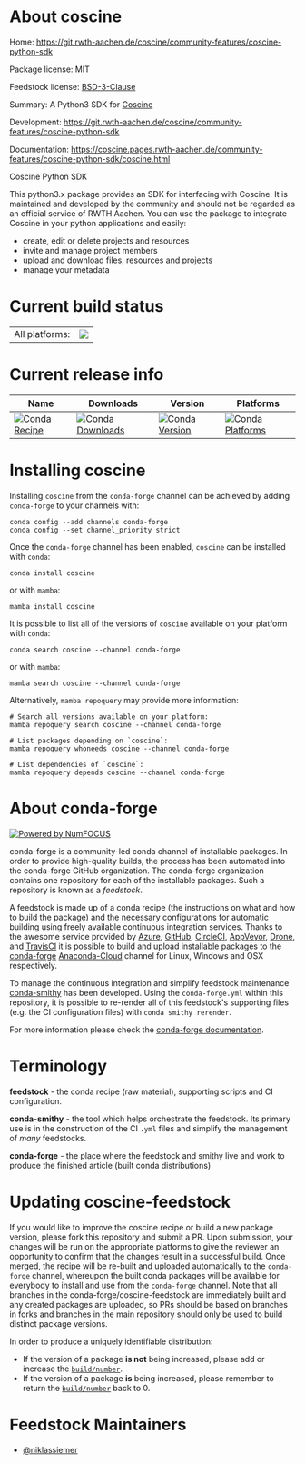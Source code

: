 About coscine
=============

Home: https://git.rwth-aachen.de/coscine/community-features/coscine-python-sdk

Package license: MIT

Feedstock license: [BSD-3-Clause](https://github.com/conda-forge/coscine-feedstock/blob/main/LICENSE.txt)

Summary: A Python3 SDK for [Coscine](https://coscine.rwth-aachen.de/)

Development: https://git.rwth-aachen.de/coscine/community-features/coscine-python-sdk

Documentation: https://coscine.pages.rwth-aachen.de/community-features/coscine-python-sdk/coscine.html

Coscine Python SDK

This python3.x package provides an SDK for interfacing with Coscine.
It is maintained and developed by the community and should not be regarded
as an official service of RWTH Aachen.
You can use the package to integrate Coscine in your python applications
and easily:
- create, edit or delete projects and resources
- invite and manage project members
- upload and download files, resources and projects
- manage your metadata


Current build status
====================


<table><tr><td>All platforms:</td>
    <td>
      <a href="https://dev.azure.com/conda-forge/feedstock-builds/_build/latest?definitionId=15496&branchName=main">
        <img src="https://dev.azure.com/conda-forge/feedstock-builds/_apis/build/status/coscine-feedstock?branchName=main">
      </a>
    </td>
  </tr>
</table>

Current release info
====================

| Name | Downloads | Version | Platforms |
| --- | --- | --- | --- |
| [![Conda Recipe](https://img.shields.io/badge/recipe-coscine-green.svg)](https://anaconda.org/conda-forge/coscine) | [![Conda Downloads](https://img.shields.io/conda/dn/conda-forge/coscine.svg)](https://anaconda.org/conda-forge/coscine) | [![Conda Version](https://img.shields.io/conda/vn/conda-forge/coscine.svg)](https://anaconda.org/conda-forge/coscine) | [![Conda Platforms](https://img.shields.io/conda/pn/conda-forge/coscine.svg)](https://anaconda.org/conda-forge/coscine) |

Installing coscine
==================

Installing `coscine` from the `conda-forge` channel can be achieved by adding `conda-forge` to your channels with:

```
conda config --add channels conda-forge
conda config --set channel_priority strict
```

Once the `conda-forge` channel has been enabled, `coscine` can be installed with `conda`:

```
conda install coscine
```

or with `mamba`:

```
mamba install coscine
```

It is possible to list all of the versions of `coscine` available on your platform with `conda`:

```
conda search coscine --channel conda-forge
```

or with `mamba`:

```
mamba search coscine --channel conda-forge
```

Alternatively, `mamba repoquery` may provide more information:

```
# Search all versions available on your platform:
mamba repoquery search coscine --channel conda-forge

# List packages depending on `coscine`:
mamba repoquery whoneeds coscine --channel conda-forge

# List dependencies of `coscine`:
mamba repoquery depends coscine --channel conda-forge
```


About conda-forge
=================

[![Powered by
NumFOCUS](https://img.shields.io/badge/powered%20by-NumFOCUS-orange.svg?style=flat&colorA=E1523D&colorB=007D8A)](https://numfocus.org)

conda-forge is a community-led conda channel of installable packages.
In order to provide high-quality builds, the process has been automated into the
conda-forge GitHub organization. The conda-forge organization contains one repository
for each of the installable packages. Such a repository is known as a *feedstock*.

A feedstock is made up of a conda recipe (the instructions on what and how to build
the package) and the necessary configurations for automatic building using freely
available continuous integration services. Thanks to the awesome service provided by
[Azure](https://azure.microsoft.com/en-us/services/devops/), [GitHub](https://github.com/),
[CircleCI](https://circleci.com/), [AppVeyor](https://www.appveyor.com/),
[Drone](https://cloud.drone.io/welcome), and [TravisCI](https://travis-ci.com/)
it is possible to build and upload installable packages to the
[conda-forge](https://anaconda.org/conda-forge) [Anaconda-Cloud](https://anaconda.org/)
channel for Linux, Windows and OSX respectively.

To manage the continuous integration and simplify feedstock maintenance
[conda-smithy](https://github.com/conda-forge/conda-smithy) has been developed.
Using the ``conda-forge.yml`` within this repository, it is possible to re-render all of
this feedstock's supporting files (e.g. the CI configuration files) with ``conda smithy rerender``.

For more information please check the [conda-forge documentation](https://conda-forge.org/docs/).

Terminology
===========

**feedstock** - the conda recipe (raw material), supporting scripts and CI configuration.

**conda-smithy** - the tool which helps orchestrate the feedstock.
                   Its primary use is in the construction of the CI ``.yml`` files
                   and simplify the management of *many* feedstocks.

**conda-forge** - the place where the feedstock and smithy live and work to
                  produce the finished article (built conda distributions)


Updating coscine-feedstock
==========================

If you would like to improve the coscine recipe or build a new
package version, please fork this repository and submit a PR. Upon submission,
your changes will be run on the appropriate platforms to give the reviewer an
opportunity to confirm that the changes result in a successful build. Once
merged, the recipe will be re-built and uploaded automatically to the
`conda-forge` channel, whereupon the built conda packages will be available for
everybody to install and use from the `conda-forge` channel.
Note that all branches in the conda-forge/coscine-feedstock are
immediately built and any created packages are uploaded, so PRs should be based
on branches in forks and branches in the main repository should only be used to
build distinct package versions.

In order to produce a uniquely identifiable distribution:
 * If the version of a package **is not** being increased, please add or increase
   the [``build/number``](https://docs.conda.io/projects/conda-build/en/latest/resources/define-metadata.html#build-number-and-string).
 * If the version of a package **is** being increased, please remember to return
   the [``build/number``](https://docs.conda.io/projects/conda-build/en/latest/resources/define-metadata.html#build-number-and-string)
   back to 0.

Feedstock Maintainers
=====================

* [@niklassiemer](https://github.com/niklassiemer/)

